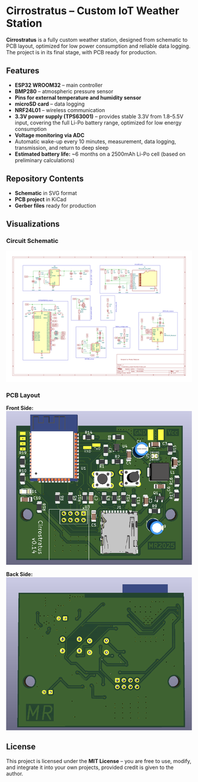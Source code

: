 # Cirrostratus – Custom IoT Weather Station

**Cirrostratus** is a fully custom weather station, designed from schematic to PCB layout, optimized for low power consumption and reliable data logging. The project is in its final stage, with PCB ready for production.

## Features
- **ESP32 WROOM32** – main controller
- **BMP280** – atmospheric pressure sensor
- **Pins for external temperature and humidity sensor**
- **microSD card** – data logging
- **NRF24L01** – wireless communication
- **3.3V power supply (TPS63001)** – provides stable 3.3V from 1.8–5.5V input, covering the full Li-Po battery range, optimized for low energy consumption
- **Voltage monitoring via ADC**
- Automatic wake-up every 10 minutes, measurement, data logging, transmission, and return to deep sleep
- **Estimated battery life:** ~6 months on a 2500mAh Li-Po cell (based on preliminary calculations)

## Repository Contents
- **Schematic** in SVG format
- **PCB project** in KiCad
- **Gerber files** ready for production

## Visualizations
### Circuit Schematic
![Cirrostratus Experimental Schematic](schematics/Cirostratus_experimental.svg)

### PCB Layout
**Front Side:**  
![PCB Front](photos/PCB_Front.png)  

**Back Side:**  
![PCB Back](photos/PCB_Back.png)  

## License
This project is licensed under the **MIT License** – you are free to use, modify, and integrate it into your own projects, provided credit is given to the author.

